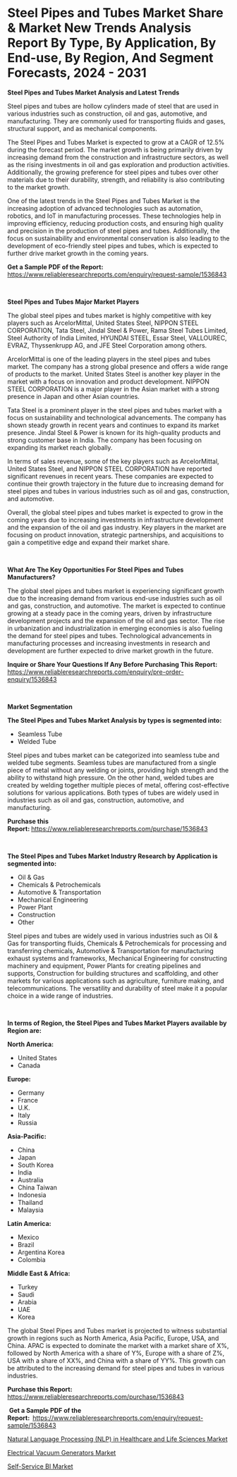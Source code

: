 <p><h1>Steel Pipes and Tubes Market Share & Market New Trends Analysis Report By Type, By Application, By End-use, By Region, And Segment Forecasts, 2024 - 2031</h1></p><p><strong>Steel Pipes and Tubes Market Analysis and Latest Trends</strong></p>
<p><p>Steel pipes and tubes are hollow cylinders made of steel that are used in various industries such as construction, oil and gas, automotive, and manufacturing. They are commonly used for transporting fluids and gases, structural support, and as mechanical components.</p><p>The Steel Pipes and Tubes Market is expected to grow at a CAGR of 12.5% during the forecast period. The market growth is being primarily driven by increasing demand from the construction and infrastructure sectors, as well as the rising investments in oil and gas exploration and production activities. Additionally, the growing preference for steel pipes and tubes over other materials due to their durability, strength, and reliability is also contributing to the market growth.</p><p>One of the latest trends in the Steel Pipes and Tubes Market is the increasing adoption of advanced technologies such as automation, robotics, and IoT in manufacturing processes. These technologies help in improving efficiency, reducing production costs, and ensuring high quality and precision in the production of steel pipes and tubes. Additionally, the focus on sustainability and environmental conservation is also leading to the development of eco-friendly steel pipes and tubes, which is expected to further drive market growth in the coming years.</p></p>
<p><strong>Get a Sample PDF of the Report:&nbsp;</strong> <a href="https://www.reliableresearchreports.com/enquiry/request-sample/1536843">https://www.reliableresearchreports.com/enquiry/request-sample/1536843</a></p>
<p>&nbsp;</p>
<p><strong>Steel Pipes and Tubes Major Market Players</strong></p>
<p><p>The global steel pipes and tubes market is highly competitive with key players such as ArcelorMittal, United States Steel, NIPPON STEEL CORPORATION, Tata Steel, Jindal Steel & Power, Rama Steel Tubes Limited, Steel Authority of India Limited, HYUNDAI STEEL, Essar Steel, VALLOUREC, EVRAZ, Thyssenkrupp AG, and JFE Steel Corporation among others.</p><p>ArcelorMittal is one of the leading players in the steel pipes and tubes market. The company has a strong global presence and offers a wide range of products to the market. United States Steel is another key player in the market with a focus on innovation and product development. NIPPON STEEL CORPORATION is a major player in the Asian market with a strong presence in Japan and other Asian countries.</p><p>Tata Steel is a prominent player in the steel pipes and tubes market with a focus on sustainability and technological advancements. The company has shown steady growth in recent years and continues to expand its market presence. Jindal Steel & Power is known for its high-quality products and strong customer base in India. The company has been focusing on expanding its market reach globally.</p><p>In terms of sales revenue, some of the key players such as ArcelorMittal, United States Steel, and NIPPON STEEL CORPORATION have reported significant revenues in recent years. These companies are expected to continue their growth trajectory in the future due to increasing demand for steel pipes and tubes in various industries such as oil and gas, construction, and automotive.</p><p>Overall, the global steel pipes and tubes market is expected to grow in the coming years due to increasing investments in infrastructure development and the expansion of the oil and gas industry. Key players in the market are focusing on product innovation, strategic partnerships, and acquisitions to gain a competitive edge and expand their market share.</p></p>
<p>&nbsp;</p>
<p><strong>What Are The Key Opportunities For Steel Pipes and Tubes Manufacturers?</strong></p>
<p><p>The global steel pipes and tubes market is experiencing significant growth due to the increasing demand from various end-use industries such as oil and gas, construction, and automotive. The market is expected to continue growing at a steady pace in the coming years, driven by infrastructure development projects and the expansion of the oil and gas sector. The rise in urbanization and industrialization in emerging economies is also fueling the demand for steel pipes and tubes. Technological advancements in manufacturing processes and increasing investments in research and development are further expected to drive market growth in the future.</p></p>
<p><strong>Inquire or Share Your Questions If Any Before Purchasing This Report:</strong> <a href="https://www.reliableresearchreports.com/enquiry/pre-order-enquiry/1536843">https://www.reliableresearchreports.com/enquiry/pre-order-enquiry/1536843</a></p>
<p>&nbsp;</p>
<p><strong>Market Segmentation</strong></p>
<p><strong>The Steel Pipes and Tubes Market Analysis by types is segmented into:</strong></p>
<p><ul><li>Seamless Tube</li><li>Welded Tube</li></ul></p>
<p><p>Steel pipes and tubes market can be categorized into seamless tube and welded tube segments. Seamless tubes are manufactured from a single piece of metal without any welding or joints, providing high strength and the ability to withstand high pressure. On the other hand, welded tubes are created by welding together multiple pieces of metal, offering cost-effective solutions for various applications. Both types of tubes are widely used in industries such as oil and gas, construction, automotive, and manufacturing.</p></p>
<p><strong>Purchase this Report:&nbsp;</strong><a href="https://www.reliableresearchreports.com/purchase/1536843">https://www.reliableresearchreports.com/purchase/1536843</a></p>
<p>&nbsp;</p>
<p><strong>The Steel Pipes and Tubes Market Industry Research by Application is segmented into:</strong></p>
<p><ul><li>Oil & Gas</li><li>Chemicals & Petrochemicals</li><li>Automotive & Transportation</li><li>Mechanical Engineering</li><li>Power Plant</li><li>Construction</li><li>Other</li></ul></p>
<p><p>Steel pipes and tubes are widely used in various industries such as Oil & Gas for transporting fluids, Chemicals & Petrochemicals for processing and transferring chemicals, Automotive & Transportation for manufacturing exhaust systems and frameworks, Mechanical Engineering for constructing machinery and equipment, Power Plants for creating pipelines and supports, Construction for building structures and scaffolding, and other markets for various applications such as agriculture, furniture making, and telecommunications. The versatility and durability of steel make it a popular choice in a wide range of industries.</p></p>
<p>&nbsp;</p>
<p><strong>In terms of Region, the Steel Pipes and Tubes Market Players available by Region are:</strong></p>
<p>
    <p> <strong> North America: </strong>
        <ul>
            <li>United States</li>
            <li>Canada</li>
        </ul>
        </p> 
    <p> <strong> Europe: </strong>
        <ul>
            <li>Germany</li>
            <li>France</li>
            <li>U.K.</li>
            <li>Italy</li>
            <li>Russia</li>
        </ul>
        </p> 
    <p> <strong> Asia-Pacific: </strong>
        <ul>
            <li>China</li>
            <li>Japan</li>
            <li>South Korea</li>
            <li>India</li>
            <li>Australia</li>
            <li>China Taiwan</li>
            <li>Indonesia</li>
            <li>Thailand</li>
            <li>Malaysia</li>
        </ul>
        </p> 
    <p> <strong> Latin America: </strong>
        <ul>
            <li>Mexico</li>
            <li>Brazil</li>
            <li>Argentina Korea</li>
            <li>Colombia</li>
        </ul>
        </p> 
    <p> <strong> Middle East & Africa: </strong>
        <ul>
            <li>Turkey</li>
            <li>Saudi</li>
            <li>Arabia</li>
            <li>UAE</li>
            <li>Korea</li>
        </ul>
    </p>
    </p>
<p><p>The global Steel Pipes and Tubes market is projected to witness substantial growth in regions such as North America, Asia Pacific, Europe, USA, and China. APAC is expected to dominate the market with a market share of X%, followed by North America with a share of Y%, Europe with a share of Z%, USA with a share of XX%, and China with a share of YY%. This growth can be attributed to the increasing demand for steel pipes and tubes in various industries.</p></p>
<p><strong>Purchase this Report: </strong><a href="https://www.reliableresearchreports.com/purchase/1536843">https://www.reliableresearchreports.com/purchase/1536843</a></p>
<p>&nbsp;<strong>Get a Sample PDF of the Report:&nbsp;&nbsp;</strong><a href="https://www.reliableresearchreports.com/enquiry/request-sample/1536843">https://www.reliableresearchreports.com/enquiry/request-sample/1536843</a></p>
<p><strong></strong></p>
<p><p><a href="https://view.publitas.com/reportprime-1/natural-language-processing-nlp-in-healthcare-and-life-sciences-market-size-furnishes-valuable-information-encompassing-market-share-market-trends-and-projections-spanning-from-2023-to-2030/">Natural Language Processing (NLP) in Healthcare and Life Sciences Market</a></p><p><a href="https://medium.com/@santosh.reportprime/electrical-vacuum-generators-market-the-key-to-successful-business-strategy-forecast-till-2031-27b720fedd96">Electrical Vacuum Generators Market</a></p><p><a href="https://view.publitas.com/reportprime-1/self-service-bi-market-research-report-provides-thorough-industry-overview-which-offers-an-in-depth-analysis-of-product-trends-and-new-market-divisions/">Self-Service BI Market</a></p></p>